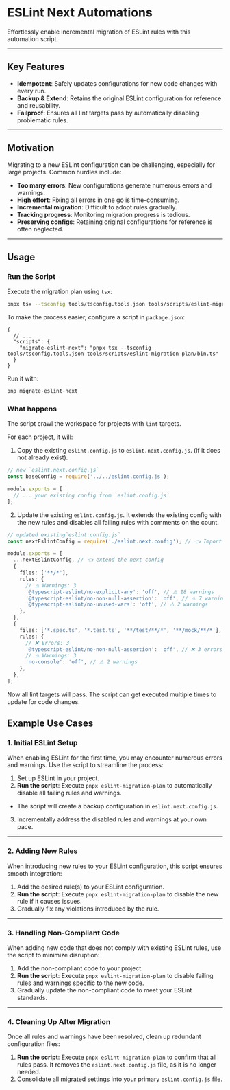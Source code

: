 # **ESLint Next Automations**
Effortlessly enable incremental migration of ESLint rules with this automation script.

---

## **Key Features**
- **Idempotent**: Safely updates configurations for new code changes with every run.
- **Backup & Extend**: Retains the original ESLint configuration for reference and reusability.
- **Failproof**: Ensures all lint targets pass by automatically disabling problematic rules.

---

## **Motivation**
Migrating to a new ESLint configuration can be challenging, especially for large projects. Common hurdles include:
- **Too many errors**: New configurations generate numerous errors and warnings.
- **High effort**: Fixing all errors in one go is time-consuming.
- **Incremental migration**: Difficult to adopt rules gradually.
- **Tracking progress**: Monitoring migration progress is tedious.
- **Preserving configs**: Retaining original configurations for reference is often neglected.

---

## **Usage**

### **Run the Script**
Execute the migration plan using `tsx`:

```bash
pnpx tsx --tsconfig tools/tsconfig.tools.json tools/scripts/eslint-migration-plan/bin.ts
```

To make the process easier, configure a script in `package.json`:

```jsonc
{
  // ...
  "scripts": {
    "migrate-eslint-next": "pnpx tsx --tsconfig tools/tsconfig.tools.json tools/scripts/eslint-migration-plan/bin.ts"
  }
}
```

Run it with:

```bash
pnp migrate-eslint-next
```

### What happens

The script crawl the workspace for projects with `lint` targets.

For each project, it will:

1.  Copy the existing `eslint.config.js` to `eslint.next.config.js`. (if it does not already exist).

```ts
// new `eslint.next.config.js`
const baseConfig = require('../../eslint.config.js');

module.exports = [
  // ... your existing config from `eslint.config.js`
];
```

2. Update the existing `eslint.config.js`. It extends the existing config with the new rules and disables all failing rules with comments on the count.

```ts
// updated existing`eslint.config.js`
const nextEslintConfig = require('./eslint.next.config'); // 👈 Import the eslint next config

module.exports = [
  ...nextEslintConfig, // 👈 extend the next config
  {
    files: ['**/*'],
    rules: {
      // ⚠️ Warnings: 3
      '@typescript-eslint/no-explicit-any': 'off', // ⚠️ 18 warnings
      '@typescript-eslint/no-non-null-assertion': 'off', // ⚠️ 7 warnings
      '@typescript-eslint/no-unused-vars': 'off', // ⚠️ 2 warnings
    },
  },
  {
    files: ['*.spec.ts', '*.test.ts', '**/test/**/*', '**/mock/**/*'],
    rules: {
      // ❌️ Errors: 3
      '@typescript-eslint/no-non-null-assertion': 'off', // ❌️ 3 errors
      // ⚠️ Warnings: 3
      'no-console': 'off', // ⚠️ 2 warnings
    },
  },
];
```

Now all lint targets will pass. The script can get executed multiple times to update for code changes.

## **Example Use Cases**

### **1. Initial ESLint Setup**
When enabling ESLint for the first time, you may encounter numerous errors and warnings. Use the script to streamline the process:

1. Set up ESLint in your project.
2. **Run the script**: Execute `pnpx eslint-migration-plan` to automatically disable all failing rules and warnings.
  - The script will create a backup configuration in `eslint.next.config.js`.
3. Incrementally address the disabled rules and warnings at your own pace.

---

### **2. Adding New Rules**
When introducing new rules to your ESLint configuration, this script ensures smooth integration:

1. Add the desired rule(s) to your ESLint configuration.
2. **Run the script**: Execute `pnpx eslint-migration-plan` to disable the new rule if it causes issues.
3. Gradually fix any violations introduced by the rule.

---

### **3. Handling Non-Compliant Code**
When adding new code that does not comply with existing ESLint rules, use the script to minimize disruption:

1. Add the non-compliant code to your project.
2. **Run the script**: Execute `pnpx eslint-migration-plan` to disable failing rules and warnings specific to the new code.
3. Gradually update the non-compliant code to meet your ESLint standards.

---

### **4. Cleaning Up After Migration**
Once all rules and warnings have been resolved, clean up redundant configuration files:

1. **Run the script**: Execute `pnpx eslint-migration-plan` to confirm that all rules pass. It removes the `eslint.next.config.js` file, as it is no longer needed.
2. Consolidate all migrated settings into your primary `eslint.config.js` file.  

